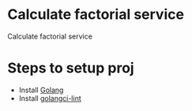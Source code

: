 # Calculate factorial service
Calculate factorial service

# Steps to setup proj
* Install [Golang](https://golang.org/dl/)
* Install [golangci-lint](https://golangci-lint.run/welcome/install/)
